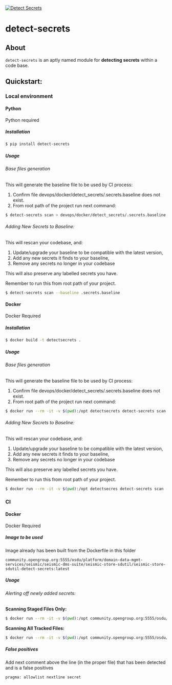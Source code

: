 [![Detect Secrets](https://travis-ci.com/Yelp/detect-secrets.svg?branch=master)](https://travis-ci.com/Yelp/detect-secrets)

# detect-secrets

## About

`detect-secrets` is an aptly named module for **detecting secrets** within a
code base.

## Quickstart:

### Local environment

#### Python

Python required

##### Installation

```bash
$ pip install detect-secrets
```

##### Usage

###### Base files generation

This will generate the baseline file to be used by CI process:

1. Confirm file devops/docker/detect_secrets/.secrets.baseline does not exist.
2. From root path of the project run next command:

```bash
$ detect-secrets scan > devops/docker/detect_secrets/.secrets.baseline
```

###### Adding New Secrets to Baseline:

This will rescan your codebase, and:

1. Update/upgrade your baseline to be compatible with the latest version,
2. Add any new secrets it finds to your baseline,
3. Remove any secrets no longer in your codebase

This will also preserve any labelled secrets you have.

Remember to run this from root path of your project.

```bash
$ detect-secrets scan --baseline .secrets.baseline
```

#### Docker

Docker Required

##### Installation

```bash
$ docker build -t detectsecrets .
```

##### Usage

###### Base files generation

This will generate the baseline file to be used by CI process:

1. Confirm file devops/docker/detect_secrets/.secrets.baseline does not exist.
2. From root path of the project run next command:

```bash
$ docker run --rm -it -v $(pwd):/opt detectsecrets detect-secrets scan > /opt/devops/docker/detect_secrets/.secrets.baseline
```

###### Adding New Secrets to Baseline:

This will rescan your codebase, and:

1. Update/upgrade your baseline to be compatible with the latest version,
2. Add any new secrets it finds to your baseline,
3. Remove any secrets no longer in your codebase

This will also preserve any labelled secrets you have.

Remember to run this from root path of your project.

```bash
$ docker run --rm -it -v $(pwd):/opt detectsecres detect-secrets scan --baseline /opt/devops/docker/detect_secrets/.secrets.baseline
```

### CI

#### Docker

Docker Required

##### Image to be used

Image already has been built from the Dockerfile in this folder

```
community.opengroup.org:5555/osdu/platform/domain-data-mgmt-services/seismic/seismic-dms-suite/seismic-store-sdutil/seismic-store-sdutil-detect-secrets:latest
```

##### Usage

###### Alerting off newly added secrets:

**Scanning Staged Files Only:**

```bash
$ docker run --rm -it -v $(pwd):/opt community.opengroup.org:5555/osdu/platform/domain-data-mgmt-services/seismic/seismic-dms-suite/seismic-store-sdutil/seismic-store-sdutil-detect-secrets:latest detect-secrets-hook --baseline /opt/devops/docker/detect_secrets/.secrets.baseline $(git diff --staged --name-only)
```

**Scanning All Tracked Files:**

```bash
$ docker run --rm -it -v $(pwd):/opt community.opengroup.org:5555/osdu/platform/domain-data-mgmt-services/seismic/seismic-dms-suite/seismic-store-sdutil/seismic-store-sdutil-detect-secrets:latest detect-secrets-hook --baseline /opt/devops/docker/detect_secrets/.secrets.baseline $(git ls-files)
```

##### False positives

Add next comment above the line (in the proper file) that has been detected and is a false positives

```
pragma: allowlist nextline secret
```